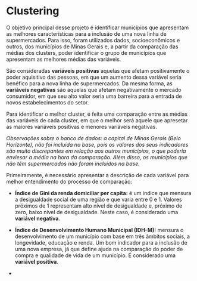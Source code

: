 # Clustering
O objetivo principal desse projeto é identificar municípios que apresentam as melhores características para a inclusão de uma nova linha de supermercados. Para isso, foram utilizados dados, socioeconômicos e outros, dos municípios de Minas Gerais e, a partir da comparação das médias dos clusters, poder identificar o grupo de municípios que apresentam as melhores médias das variáveis.

São consideradas **variáveis positivas** aquelas que afetam positivamente o poder aquisitivo das pessoas, em que um aumento dessa variável seria benéfico para a nova linha de supermercados. Da mesma forma, as **variáveis negativas** são aquelas que afetam negativamente o mercado consumidor, em que seu alto valor seria uma barreira para a entrada de novos estabelecimentos do setor.

Para identificar o melhor cluster, é feita uma comparação entre as médias das variáveis de cada cluster, em que o melhor será aquele que apresetar as maiores variáveis positivas e menores variáveis negativas.

*Observações sobre o banco de dados: a capital de Minas Gerais (Belo Horizonte), não foi incluída na base, pois os valores dos seus indicadores são muito discrepantes em relação aos outros municípios, o que poderia enviesar a média na hora da comparação. Além disso, os municípios que não têm supermercados não foram incluídos na base.*

Primeiramente, é necessário apresentar a descrição de cada variável para melhor entendimento do processo de comparação:

* **Índice de Gini da renda domiciliar per capita:** é um índice que mensura a desigualdade social de uma região e que varia entre 0 e 1. Valores próximos de 1 representam alto nível de desigualdade e, próximo de zero, baixo nível de desigualdade. Neste caso, é considerado uma **variável negativa**.

* **Índice de Desenvolvimento Humano Municipal (IDH-M):** mensura o desenvolvimento de um município com base em três âmbitos sociais, a longevidade, educação e renda. Um bom indicador para a inclusão de uma nova empresa, já que define ajuda na comparação do poder de compra e qualidade de vida de um município. É considerado uma **variável positiva**.

* 


